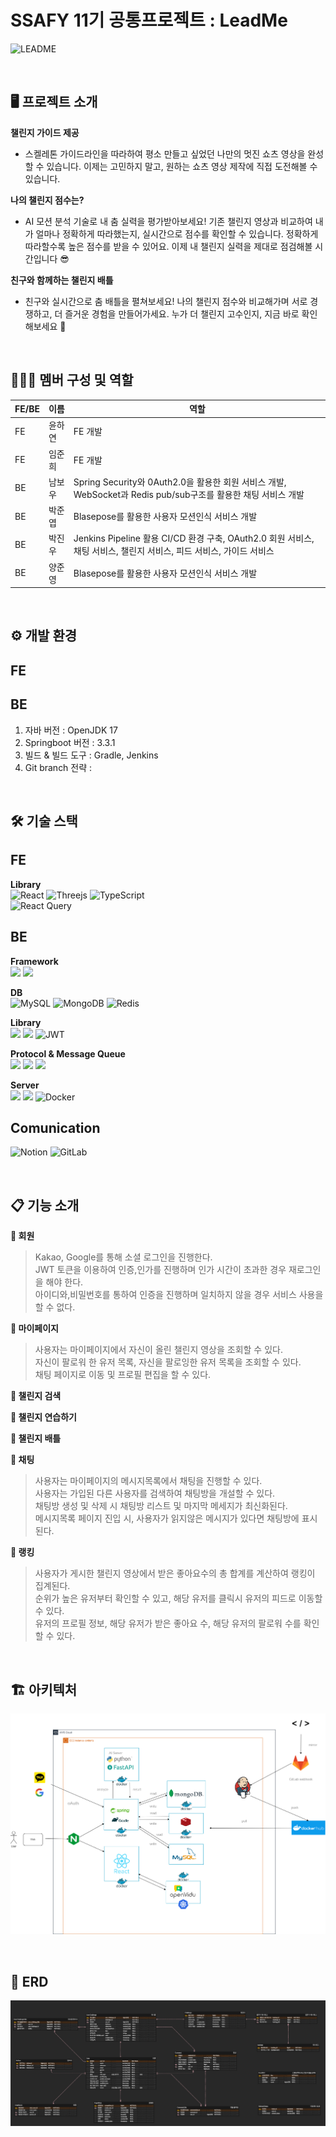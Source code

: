 # SSAFY 11기 공통프로젝트 : LeadMe
![LEADME](https://github.com/user-attachments/assets/f247c738-a64c-4c30-a4b5-462b796dfb26)


<br/>

## 🖥️ 프로젝트 소개

**챌린지 가이드 제공**
+ 스켈레톤 가이드라인을 따라하여 평소 만들고 싶었던 나만의 멋진 쇼츠 영상을 완성할 수 있습니다. 이제는 고민하지 말고, 원하는 쇼츠 영상 제작에 직접 도전해볼 수 있습니다.

**나의 챌린지 점수는?**
+ AI 모션 분석 기술로 내 춤 실력을 평가받아보세요! 기존 챌린지 영상과 비교하여 내가 얼마나 정확하게 따라했는지, 실시간으로 점수를 확인할 수 있습니다. 정확하게 따라할수록 높은 점수를 받을 수 있어요. 이제 내 챌린지 실력을 제대로 점검해볼 시간입니다 😎

**친구와 함께하는 챌린지 배틀**
+ 친구와 실시간으로 춤 배틀을 펼쳐보세요! 나의 챌린지 점수와 비교해가며 서로 경쟁하고, 더 즐거운 경험을 만들어가세요. 누가 더 챌린지 고수인지, 지금 바로 확인해보세요 💃

<br/>

## 🧑‍🤝‍🧑 멤버 구성 및 역할

|FE/BE|이름|역할|
|---|---|-------|
|FE|윤하연|FE 개발|
|FE|임준희|FE 개발|
|BE|남보우|Spring Security와 0Auth2.0을 활용한 회원 서비스 개발, WebSocket과 Redis pub/sub구조를 활용한 채팅 서비스 개발|
|BE|박준엽|Blasepose를 활용한 사용자 모션인식 서비스 개발|
|BE|박진우|Jenkins Pipeline 활용 CI/CD 환경 구축, OAuth2.0 회원 서비스, 채팅 서비스, 챌린지 서비스, 피드 서비스, 가이드 서비스|
|BE|양준영|Blasepose를 활용한 사용자 모션인식 서비스 개발|

<br/>

## ⚙️ 개발 환경

FE
---


BE
---
1. 자바 버전 : OpenJDK 17
2. Springboot 버전 : 3.3.1
3. 빌드 & 빌드 도구 : Gradle, Jenkins
4. Git branch 전략 :  






<br/>

## 🛠️ 기술 스택

FE
---


**Library**
<br/>
![React](https://img.shields.io/badge/react-%2320232a.svg?style=for-the-badge&logo=react&logoColor=%2361DAFB)
![Threejs](https://img.shields.io/badge/threejs-black?style=for-the-badge&logo=three.js&logoColor=white)
![TypeScript](https://img.shields.io/badge/typescript-%23007ACC.svg?style=for-the-badge&logo=typescript&logoColor=white)
<br/>
![React Query](https://img.shields.io/badge/-React%20Query-FF4154?style=for-the-badge&logo=react%20query&logoColor=white)

BE
---

**Framework**
<br/>
<img src="https://img.shields.io/badge/springboot-6DB33F?style=for-the-badge&logo=springboot&logoColor=white">
<img src="https://img.shields.io/badge/Spring Security-6DB33F?style=for-the-badge&logo=Spring Security&logoColor=white">

**DB**
<br/>
![MySQL](https://img.shields.io/badge/mysql-4479A1.svg?style=for-the-badge&logo=mysql&logoColor=white)
![MongoDB](https://img.shields.io/badge/MongoDB-%234ea94b.svg?style=for-the-badge&logo=mongodb&logoColor=white)
![Redis](https://img.shields.io/badge/redis-%23DD0031.svg?style=for-the-badge&logo=redis&logoColor=white)

**Library**
<br/>
<img src="https://img.shields.io/badge/spring data jpa-6DB33F?style=for-the-badge&logo=spring&logoColor=white">
<img src="https://img.shields.io/badge/QueryDSL-0078C0?style=for-the-badge&logo=quora&logoColor=white">
![JWT](https://img.shields.io/badge/JWT-black?style=for-the-badge&logo=JSON%20web%20tokens)


**Protocol & Message Queue**
<br/>
<img src="https://img.shields.io/badge/WebSocket-010101?style=for-the-badge&logo=socket.io&logoColor=white">
<img src="https://img.shields.io/badge/Stomp-008CDD?style=for-the-badge&logo=stripe&logoColor=white">
<img src="https://img.shields.io/badge/Redis PUB/SUB-FF4438?style=for-the-badge&logo=redis&logoColor=white">


**Server**
<br/>
<img src="https://img.shields.io/badge/AWS EC2-FF9900?style=for-the-badge&logo=amazon ec2&logoColor=white">
<img src="https://img.shields.io/badge/AWS S3-569A31?style=for-the-badge&logo=amazon s3&logoColor=white">
![Docker](https://img.shields.io/badge/docker-%230db7ed.svg?style=for-the-badge&logo=docker&logoColor=white)


Comunication
---
![Notion](https://img.shields.io/badge/Notion-%23000000.svg?style=for-the-badge&logo=notion&logoColor=white)
![GitLab](https://img.shields.io/badge/gitlab-%23181717.svg?style=for-the-badge&logo=gitlab&logoColor=white)



<br/>

## 📋 기능 소개

**📌 회원**

> Kakao, Google를 통해 소셜 로그인을 진행한다. <br>
> JWT 토큰을 이용하여 인증,인가를 진행하며 인가 시간이 초과한 경우 재로그인을 해야 한다.<br>
> 아이디와,비밀번호를 통하여 인증을 진행하며 일치하지 않을 경우 서비스 사용을 할 수 없다.<br>

**📌 마이페이지**

> 사용자는 마이페이지에서 자신이 올린 챌린지 영상을 조회할 수 있다. <br>
> 자신이 팔로워 한 유저 목록, 자신을 팔로잉한 유저 목록을 조회할 수 있다. <br>
> 채팅 페이지로 이동 및 프로필 편집을 할 수 있다. <br>

**📌 챌린지 검색**


**📌 챌린지 연습하기**

**📌 챌린지 배틀**

**📌 채팅**

> 사용자는 마이페이지의 메시지목록에서 채팅을 진행할 수 있다.<br>
> 사용자는 가입된 다른 사용자를 검색하여 채팅방을 개설할 수 있다.<br>
> 채팅방 생성 및 삭제 시 채팅방 리스트 및 마지막 메세지가 최신화된다.<br>
> 메시지목록 페이지 진입 시, 사용자가 읽지않은 메시지가 있다면 채팅방에 표시된다.<br>

**📌 랭킹**

> 사용자가 게시한 챌린지 영상에서 받은 좋아요수의 총 합계를 계산하여 랭킹이 집계된다. <br>
> 순위가 높은 유저부터 확인할 수 있고, 해당 유저를 클릭시 유저의 피드로 이동할 수 있다. <br>
> 유저의 프로필 정보, 해당 유저가 받은 좋아요 수, 해당 유저의 팔로워 수를 확인할 수 있다. <br>


<br/>

## 🏗 아키텍처

![아키텍처](./architecture_leadme.png)


<br/>

## 📐 ERD

![ERD](./image.png)




